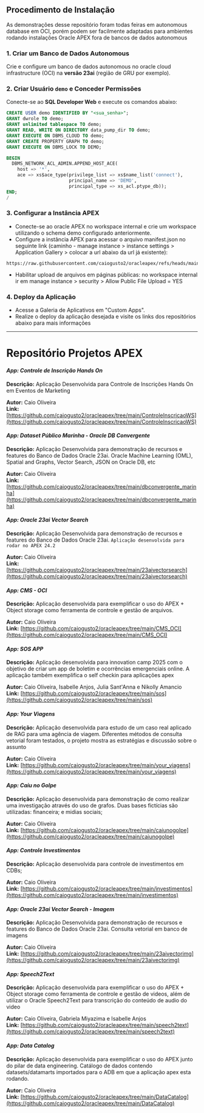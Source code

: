 
## **Procedimento de Instalação**

As demonstrações desse repositório foram todas feiras em autonomous database em OCI, porém podem ser facilmente adaptadas para ambientes rodando instalações Oracle APEX fora de bancos de dados autonomous

### 1. Criar um Banco de Dados Autonomous
Crie e configure um banco de dados autonomous no oracle cloud infrastructure (OCI) na **versão 23ai** (região de GRU por exemplo).

### 2. Criar Usuário `demo` e Conceder Permissões
Conecte-se ao **SQL Developer Web** e execute os comandos abaixo:

```sql
CREATE USER demo IDENTIFIED BY "<sua_senha>";
GRANT dwrole TO demo;
GRANT unlimited tablespace TO demo;
GRANT READ, WRITE ON DIRECTORY data_pump_dir TO demo;
GRANT EXECUTE ON DBMS_CLOUD TO demo;
GRANT CREATE PROPERTY GRAPH TO demo;
GRANT EXECUTE ON DBMS_LOCK TO DEMO;

BEGIN
  DBMS_NETWORK_ACL_ADMIN.APPEND_HOST_ACE(
    host => '*',
    ace => xs$ace_type(privilege_list => xs$name_list('connect'),
                       principal_name => 'DEMO',
                       principal_type => xs_acl.ptype_db));
END;
/ 

```

### 3. Configurar a Instância APEX
* Conecte-se ao oracle APEX no workspace internal e crie um workspace utilizando o schema demo configurado anteriormente.
* Configure a instância APEX para acessar o arquivo manifest.json no seguinte link (caminho - manage instance > instance settings > Application Gallery > colocar a url abaixo da url já existente):
```
https://raw.githubusercontent.com/caiogusto2/oracleapex/refs/heads/main/manifest.json
```
* Habilitar upload de arquivos em páginas públicas: no workspace internal ir em manage instance > security > Allow Public File Upload = YES

### 4. Deploy da Aplicação
* Acesse a Galeria de Aplicativos em "Custom Apps".
* Realize o deploy da aplicação desejada e visite os links dos repositórios abaixo para mais informações

---

# Repositório Projetos APEX

#### _App: Controle de Inscrição Hands On_
**Descrição:** Aplicação Desenvolvida para Controle de Inscrições Hands On em Eventos de Marketing  

**Autor:** Caio Oliveira  
**Link:** [https://github.com/caiogusto2/oracleapex/tree/main/ControleInscricaoWS](https://github.com/caiogusto2/oracleapex/tree/main/ControleInscricaoWS)

#### _App: Dataset Público Marinha - Oracle DB Convergente_
**Descrição:** Aplicação Desenvolvida para demonstração de recursos e features do Banco de Dados Oracle 23ai. Oracle Machine Learning (OML), Spatial and Graphs, Vector Search, JSON on Oracle DB, etc

**Autor:** Caio Oliveira  
**Link:** [https://github.com/caiogusto2/oracleapex/tree/main/dbconvergente_marinha](https://github.com/caiogusto2/oracleapex/tree/main/dbconvergente_marinha)

#### _App: Oracle 23ai Vector Search_
**Descrição:** Aplicação Desenvolvida para demonstração de recursos e features do Banco de Dados Oracle 23ai. `Aplicação desenvolvida para rodar no APEX 24.2` 

**Autor:** Caio Oliveira  
**Link:** [https://github.com/caiogusto2/oracleapex/tree/main/23aivectorsearch](https://github.com/caiogusto2/oracleapex/tree/main/23aivectorsearch)

#### _App: CMS - OCI_
**Descrição:** Aplicação desenvolvida para exemplificar o uso do APEX + Object storage como ferramenta de controle e gestão de arquivos. 

**Autor:** Caio Oliveira  
**Link:** [https://github.com/caiogusto2/oracleapex/tree/main/CMS_OCI](https://github.com/caiogusto2/oracleapex/tree/main/CMS_OCI)

#### _App: SOS APP_
**Descrição:** Aplicação desenvolvida para innovation camp 2025 com o objetivo de criar um app de boletim e ocorrências emergenciais online. A aplicação também exemplifica o self checkin para aplicações apex  

**Autor:** Caio Oliveira, Isabelle Anjos, Julia Sant'Anna e Nikolly Amancio  
**Link:** [https://github.com/caiogusto2/oracleapex/tree/main/sos](https://github.com/caiogusto2/oracleapex/tree/main/sos)

#### _App: Your Viagens_
**Descrição:** Aplicação desenvolvida para estudo de um caso real aplicado de RAG para uma agência de viagem. Diferentes métodos de consulta vetorial foram testados, o projeto mostra as estratégias e discussão sobre o assunto  

**Autor:** Caio Oliveira  
**Link:** [https://github.com/caiogusto2/oracleapex/tree/main/your_viagens](https://github.com/caiogusto2/oracleapex/tree/main/your_viagens)

#### _App: Caiu no Golpe_
**Descrição:** Aplicação desenvolvida para demonstração de como realizar uma investigação através do uso de grafos. Duas bases fictícias são utilizadas: financeira; e midias sociais;  

**Autor:** Caio Oliveira  
**Link:** [https://github.com/caiogusto2/oracleapex/tree/main/caiunogolpe](https://github.com/caiogusto2/oracleapex/tree/main/caiunogolpe)

#### _App: Controle Investimentos_
**Descrição:** Aplicação desenvolvida para controle de investimentos em CDBs;  

**Autor:** Caio Oliveira  
**Link:** [https://github.com/caiogusto2/oracleapex/tree/main/investimentos](https://github.com/caiogusto2/oracleapex/tree/main/investimentos)

#### _App: Oracle 23ai Vector Search - Imagem_
**Descrição:** Aplicação Desenvolvida para demonstração de recursos e features do Banco de Dados Oracle 23ai. Consulta vetorial em banco de imagens  

**Autor:** Caio Oliveira  
**Link:** [https://github.com/caiogusto2/oracleapex/tree/main/23aivectorimg](https://github.com/caiogusto2/oracleapex/tree/main/23aivectorimg)

#### _App: Speech2Text_
**Descrição:** Aplicação desenvolvida para exemplificar o uso do APEX + Object storage como ferramenta de controle e gestão de videos, além de utilizar o Oracle Speech2Text para transcrição do conteúdo de audio do video  

**Autor:** Caio Oliveira, Gabriela Miyazima e Isabelle Anjos  
**Link:** [https://github.com/caiogusto2/oracleapex/tree/main/speech2text](https://github.com/caiogusto2/oracleapex/tree/main/speech2text)

#### _App: Data Catalog_
**Descrição:** Aplicação desenvolvida para exemplificar o uso do APEX junto do pilar de data engineering. Catálogo de dados contendo datasets/datamarts importados para o ADB em que a aplicação apex esta rodando.   

**Autor:** Caio Oliveira  
**Link:** [https://github.com/caiogusto2/oracleapex/tree/main/DataCatalog](https://github.com/caiogusto2/oracleapex/tree/main/DataCatalog)